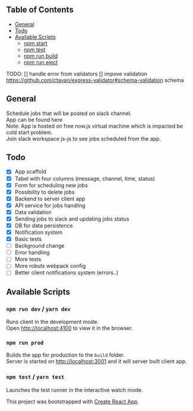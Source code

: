 ## Table of Contents

- [General](#general)
- [Todo](#Todo)
- [Available Scripts](#available-scripts)
  - [npm start](#npm-start)
  - [npm test](#npm-test)
  - [npm run build](#npm-run-build)
  - [npm run eject](#npm-run-eject)

TODO:
  [] handle error from validators
  [] impove validation https://github.com/ctavan/express-validator#schema-validation schema

## General

Schedule jobs that will be posted on slack channel.<br>
App can be found here <br>
Note: App is hosted on free now.js virtual machine which is impacted be cold start problem.<br>
Join slack workspace js-js to see jobs scheduled from the app.<br>

## Todo
- [x] App scaffold
- [x] Tabel with four columns (message, channel, time, status)
- [x] Form for scheduling new jobs
- [x] Possibility to delete jobs
- [x] Backend to server client app
- [x] API service for jobs handling
- [x] Data validation
- [x] Sending jobs to slack and updating jobs status
- [x] DB for data persistence
- [x] Notification system
- [x] Basic tests
- [ ] Background change
- [ ] Error handling
- [ ] More tests
- [ ] More robuts webpack config
- [ ] Better client notifications system (errors..)

## Available Scripts

### `npm run dev` / `yarn dev`

Runs client in the development mode.<br>
Open [http://localhost:4100](http://localhost:4100) to view it in the browser.


### `npm run prod`

Builds the app for production to the `build` folder.<br>
Server is started on [http://localhost:3001](http://localhost:3001) and it will server built client app.<br>

### `npm test` / `yarn test`

Launches the test runner in the interactive watch mode.<br>

This project was bootstrapped with [Create React App](https://github.com/facebookincubator/create-react-app).

